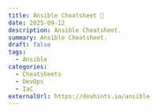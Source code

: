 ```yaml
---
title: Ansible Cheatsheet 🔗
date: 2025-09-12
description: Ansible Cheatsheet.
summary: Ansible Cheatsheet.
draft: false
tags:
  - Ansible
categories:
  - Cheatsheets
  - DevOps
  - IaC
externalUrl: https://devhints.io/ansible
---
```

